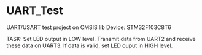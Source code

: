 # UART_Test
UART/USART test project on CMSIS lib
Device: STM32F103C8T6

TASK:
Set LED output in LOW level. 
Transmit data from UART2 and receive these data on UART3. If data is valid, set LED ouput in HIGH level.
